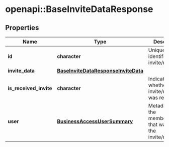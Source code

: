 # openapi::BaseInviteDataResponse


## Properties
Name | Type | Description | Notes
------------ | ------------- | ------------- | -------------
**id** | **character** | Unique identifier of the invite/request. | [optional] [Pattern: ^\\d+$] 
**invite_data** | [**BaseInviteDataResponseInviteData**](BaseInviteDataResponse_invite_data.md) |  | [optional] 
**is_received_invite** | **character** | Indicates whether the invite/request was received. | [optional] 
**user** | [**BusinessAccessUserSummary**](BusinessAccessUserSummary.md) | Metadata for the member/partner that was sent the invite/request. | [optional] 


